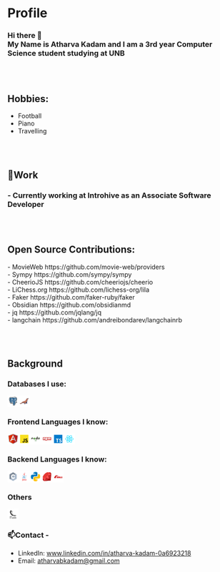 # Profile
### Hi there 👋 <br> My Name is Atharva Kadam and I am a 3rd year Computer Science student studying at UNB 

<br></br>
## Hobbies:
- Football
- Piano
- Travelling

<br></br>
## 🔭Work
 ### - Currently working at Introhive as an Associate Software Developer

<br></br>
## Open Source Contributions:
<p style="display: flow;">
  - MovieWeb https://github.com/movie-web/providers<br>
  - Sympy https://github.com/sympy/sympy<br>
  - CheerioJS https://github.com/cheeriojs/cheerio<br>
  - LiChess.org https://github.com/lichess-org/lila<br>
  - Faker https://github.com/faker-ruby/faker<br>
  - Obsidian https://github.com/obsidianmd<br>
  - jq https://github.com/jqlang/jq<br>
  - langchain https://github.com/andreibondarev/langchainrb
</p>

<br></br>
## Background
### Databases I use:
<p style="display: flex; flex-direction: row">
  <img src="https://github.com/capak07/capak07/blob/main/postgresql.svg" alt="html" style="vertical-align:top; height: 5%; width: 5%;">
  <img src="https://github.com/capak07/capak07/blob/main/mariadb.svg" alt="html" style="vertical-align:top; height: 5%; width: 5%;">
</p>

### Frontend Languages I know:
<p style="display: flex; flex-direction: row">
  <img src="https://github.com/capak07/capak07/blob/main/angular.svg" alt="html" style="vertical-align:top; height: 5%; width: 5%;">
  <img src="https://github.com/capak07/capak07/blob/main/javascript.svg" alt="html" style="vertical-align:top; height: 5%; width: 5%;">
  <img src="https://github.com/capak07/capak07/blob/main/nodejs.svg" alt="html" style="vertical-align:top; height: 5%; width: 5%;">
  <img src="https://github.com/capak07/capak07/blob/main/npm.svg" alt="html" style="vertical-align:top; height: 5%; width: 5%;">
  <img src="https://github.com/capak07/capak07/blob/main/typescript.svg" alt="html" style="vertical-align:top; height: 5%; width: 5%;">
  <img src="https://github.com/capak07/capak07/blob/main/react.svg" alt="html" style="vertical-align:top; height: 5%; width: 5%;">
</p>

### Backend Languages I know:
<p style="display: flex; flex-direction: row">
  <img src="https://github.com/capak07/capak07/blob/main/c.svg" alt="html" style="vertical-align:top; height: 5%; width: 5%;">
  <img src="https://github.com/capak07/capak07/blob/main/java.svg" alt="html" style="vertical-align:top; height: 5%; width: 5%;">
  <img src="https://github.com/capak07/capak07/blob/main/python.svg" alt="html" style="vertical-align:top; height: 5%; width: 5%;">
  <img src="https://github.com/capak07/capak07/blob/main/ruby.svg" alt="html" style="vertical-align:top; height: 5%; width: 5%;">
  <img src="https://github.com/capak07/capak07/blob/main/rails.svg" alt="html" style="vertical-align:top; height: 5%; width: 5%;">
</p>

### Others
<p style="display: flex; flex-direction: row">
  <img src="https://github.com/capak07/capak07/blob/main/flask.svg" alt="html" style="vertical-align:top; background-color: white; height: 5%; width: 5%;">
</p>

### 📫Contact -
- LinkedIn: www.linkedin.com/in/atharva-kadam-0a6923218
- Email: atharvabkadam@gmail.com
<!--
**capak07/capak07** is a ✨ _special_ ✨ repository because its `README.md` (this file) appears on your GitHub profile.

Here are some ideas to get you started:

- 🔭 I’m currently working on ...
- 🌱 I’m currently learning ...
- 👯 I’m looking to collaborate on ...
- 🤔 I’m looking for help with ...
- 💬 Ask me about ...
- 📫 How to reach me: ...
- 😄 Pronouns: ...
- ⚡ Fun fact: ...
-->
